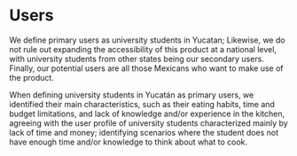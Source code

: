# Users

We define primary users as university students in Yucatan; Likewise, we do not rule out expanding the accessibility of this product at a national level, with university students from other states being our secondary users. Finally, our potential users are all those Mexicans who want to make use of the product. 

When defining university students in Yucatán as primary users, we identified their main characteristics, such as their eating habits, time and budget limitations, and lack of knowledge and/or experience in the kitchen, agreeing with the user profile of university students characterized mainly by lack of time and money; identifying scenarios where the student does not have enough time and/or knowledge to think about what to cook.
